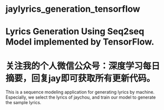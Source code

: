 # jaylyrics_generation_tensorflow
Lyrics Generation Using Seq2seq Model implemented by TensorFlow.
==============================
关注我的个人微信公众号：深度学习每日摘要，回复jay即可获取所有更新代码。
==============================
This is a sequence modeling application for generating lyrics by machine. Especially, we select the lyrics of jaychou, and train our model to generate the sample lyrics.


